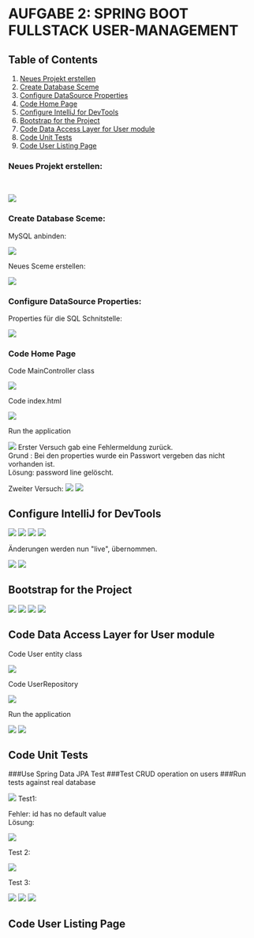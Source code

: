 # AUFGABE 2: SPRING BOOT FULLSTACK USER-MANAGEMENT 


## Table of Contents
1. [Neues Projekt erstellen](#neues_projekt)
2. [Create Database Sceme](#create_database)
3. [Configure DataSource Properties](#configure_data_source)
4. [Code Home Page](#code_home_page)
5. [Configure IntelliJ for DevTools](#configure)
6. [Bootstrap for the Project](#bootstrap)
7. [Code Data Access Layer for User module](#code_data_access_layer)
8. [Code Unit Tests](#code_unit_tests)
9. [Code User Listing Page](#code_user_listing_page)








### Neues Projekt erstellen: <a name="neues_projekt"></a>
<br>

![](.Doc_images/neues_projekt.png)


### Create Database Sceme: <a name="create_database"></a>

<p>MySQL anbinden:</p>

![](.Doc_images/Database.png)

<p>Neues Sceme erstellen:</p>

![](.Doc_images/new_sceme.png)

### Configure DataSource Properties: <a name="configure_data_source"></a>

Properties für die SQL Schnitstelle:

![](.Doc_images/sql_properties.png)

### Code Home Page <a name="Code_home_page"></a>

<p>Code MainController class</p>

![](.Doc_images/mainController.png)

<p>Code index.html</p>

![](.Doc_images/html.png)

<p>Run the application</p>

![](.Doc_images/firstRun.png)
Erster Versuch gab eine Fehlermeldung zurück.
<br>
Grund : Bei den properties wurde ein Passwort vergeben das nicht vorhanden ist.
<br>
Lösung: password line gelöscht.

Zweiter Versuch:
![](.Doc_images/zweiter_versuch.png)
![](.Doc_images/html_test.png)


## Configure IntelliJ for DevTools <a name="configure"></a>
![](.Doc_images/auto-make.png)
![](.Doc_images/build_project.png)
![](.Doc_images/run_modify0.png)
![](.Doc_images/run-modify.png)

<p>Änderungen werden nun "live", übernommen.</p>

![](.Doc_images/index-aenderung.png)
![](.Doc_images/html-aenderung.png)

## Bootstrap for the Project <a name="bootstrap"></a>

![](.Doc_images/bootstrap-pom.png)
![](.Doc_images/html-bootstrap.png)
![](.Doc_images/d363474a.png)
![](.Doc_images/html-with-bootstrap.png)

## Code Data Access Layer for User module <a name="code_data_access_layer"></a>

<p>Code User entity class

![](.Doc_images/user_entitiy.png)
<p>Code UserRepository

![](.Doc_images/UserRep.png)

<p>Run the application</p>

![](.Doc_images/myworkbench.png)
![](.Doc_images/intellij-workbench.png)

## Code Unit Tests <a name="code_unit_tests"></a>

###Use Spring Data JPA Test
###Test CRUD operation on users
###Run tests against real database


![](.Doc_images/test1.png)
Test1:

Fehler: id has no default value
<br>
Lösung: 

![](.Doc_images/loesung-id.png)

Test 2:

![](.Doc_images/test2.png)

Test 3:

![](.Doc_images/List-test.png)
![](.Doc_images/list-test.png)
![](.Doc_images/list-test-pass.png)



## Code User Listing Page <a name="code_user_listing_page"></a>











